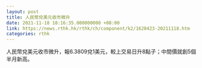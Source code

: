 ```yaml
---
layout: post
title: 人民幣兌美元收市微升
date: 2021-11-18 18:16:35.000000000 +08:00
link: https://news.rthk.hk/rthk/ch/component/k2/1620423-20211118.htm
categories: rthk
---
```


人民幣兌美元收市微升，報6.3809兌1美元，較上交易日升8點子；中間價就創5個半月新高。
